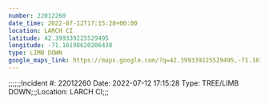 ```yaml
---
number: 22012260
date_time: 2022-07-12T17:15:28+00:00
location: LARCH CI
latitude: 42.399339225529495
longitude: -71.16198620206438
type: LIMB DOWN
google_maps_link: https://maps.google.com/?q=42.399339225529495,-71.16198620206438
---
```


;;;;;;Incident #: 22012260  Date: 2022-07-12 17:15:28   Type: TREE/LIMB DOWN;;;Location: LARCH CI;;;
